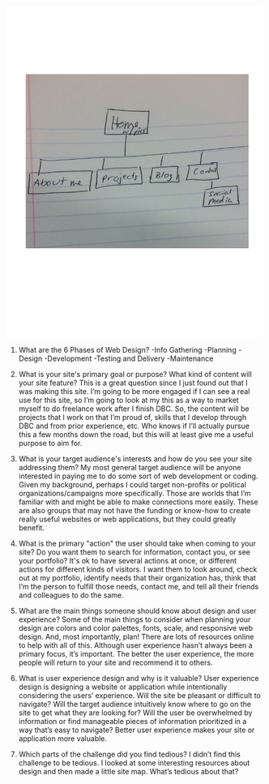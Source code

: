 ![Image can't be displayed](Site_Map.png)


1.	What are the 6 Phases of Web Design?
-Info Gathering
-Planning
-Design
-Development
-Testing and Delivery
-Maintenance

2.	What is your site's primary goal or purpose? What kind of content will your site feature?
This is a great question since I just found out that I was making this site. I’m going to be more engaged if I can see a real use for this site, so I’m going to look at my this as a way to market myself to do freelance work after I finish DBC. So, the content will be projects that I work on that I’m proud of, skills that I develop through DBC and from prior experience, etc. Who knows if I’ll actually pursue this a few months down the road, but this will at least give me a useful purpose to aim for.

3.	What is your target audience's interests and how do you see your site addressing them?
My most general target audience will be anyone interested in paying me to do some sort of web development or coding. Given my background, perhaps I could target non-profits or political organizations/campaigns more specifically. Those are worlds that I’m familiar with and might be able to make connections more easily. These are also groups that may not have the funding or know-how to create really useful websites or web applications, but they could greatly benefit.

4.	What is the primary "action" the user should take when coming to your site? Do you want them to search for information, contact you, or see your portfolio? It's ok to have several actions at once, or different actions for different kinds of visitors.
I want them to look around, check out at my portfolio, identify needs that their organization has, think that I’m the person to fulfill those needs, contact me, and tell all their friends and colleagues to do the same.

5.	What are the main things someone should know about design and user experience?
Some of the main things to consider when planning your design are colors and color palettes, fonts, scale, and responsive web design. And, most importantly, plan! There are lots of resources online to help with all of this. Although user experience hasn’t always been a primary focus, it’s important. The better the user experience, the more people will return to your site and recommend it to others.

6.	What is user experience design and why is it valuable? 
User experience design is designing a website or application while intentionally considering the users’ experience. Will the site be pleasant or difficult to navigate?  Will the target audience intuitively know where to go on the site to get what they are looking for? Will the user be overwhelmed by information or find manageable pieces of information prioritized in a way that’s easy to navigate? Better user experience makes your site or application more valuable.

7.	Which parts of the challenge did you find tedious?
I didn’t find this challenge to be tedious. I looked at some interesting resources about design and then made a little site map. What’s tedious about that?
